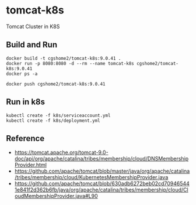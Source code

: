 # tomcat-k8s
Tomcat Cluster in K8S 

## Build and Run
```
docker build -t cgshome2/tomcat-k8s:9.0.41 . 
docker run -p 8080:8080 -d --rm --name tomcat-k8s cgshome2/tomcat-k8s:9.0.41
docker ps -a

docker push cgshome2/tomcat-k8s:9.0.41
```

## Run in k8s

```
kubectl create -f k8s/serviceaccount.yml
kubectl create -f k8s/deployment.yml
```

## Reference
- https://tomcat.apache.org/tomcat-9.0-doc/api/org/apache/catalina/tribes/membership/cloud/DNSMembershipProvider.html
- https://github.com/apache/tomcat/blob/master/java/org/apache/catalina/tribes/membership/cloud/KubernetesMembershipProvider.java
- https://github.com/apache/tomcat/blob/630adb6272beb02cd709465441e841f2d362b6fb/java/org/apache/catalina/tribes/membership/cloud/CloudMembershipProvider.java#L90
